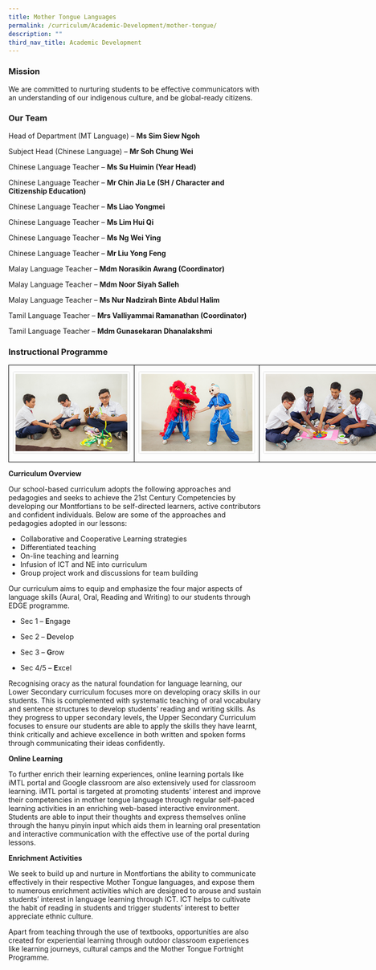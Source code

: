 ```yaml
---
title: Mother Tongue Languages
permalink: /curriculum/Academic-Development/mother-tongue/
description: ""
third_nav_title: Academic Development
---
```


### Mission

We are committed to nurturing students to be effective communicators with an understanding of our indigenous culture, and be global-ready citizens.

### Our Team

Head of Department (MT Language) – **Ms Sim Siew Ngoh**

Subject Head (Chinese Language) – **Mr Soh Chung Wei**

Chinese Language Teacher – **Ms Su Huimin (Year Head)**   

Chinese Language Teacher – **Mr Chin Jia Le (SH / Character and Citizenship Education)**

Chinese Language Teacher – **Ms Liao Yongmei** 

Chinese Language Teacher – **Ms Lim Hui Qi**   

Chinese Language Teacher – **Ms Ng Wei Ying**   

Chinese Language Teacher – **Mr Liu Yong Feng**    

Malay Language Teacher – **Mdm Norasikin Awang (Coordinator)**    

Malay Language Teacher – **Mdm Noor Siyah Salleh**    

Malay Language Teacher – **Ms Nur Nadzirah Binte Abdul Halim**    

Tamil Language Teacher – **Mrs Valliyammai Ramanathan (Coordinator)**     

Tamil Language Teacher – **Mdm Gunasekaran Dhanalakshmi**

### Instructional Programme

<style type="text/css">
.tg  {border-collapse:collapse;border-spacing:0;margin:0px auto;}
.tg td{border-color:black;border-style:solid;border-width:1px;font-family:Arial, sans-serif;font-size:14px;
  overflow:hidden;padding:10px 5px;word-break:normal;}
.tg th{border-color:black;border-style:solid;border-width:1px;font-family:Arial, sans-serif;font-size:14px;
  font-weight:normal;overflow:hidden;padding:10px 5px;word-break:normal;}
.tg .tg-0lax{text-align:left;vertical-align:top}
</style>
<table class="tg" style="undefined;table-layout: fixed; width: 750px">
<colgroup>
<col style="width: 250px">
<col style="width: 250px">
<col style="width: 250px">
</colgroup>
<tbody>
  <tr>
    <td class="tg-0lax"><img src="/images/mt_prog1.png"></td>
    <td class="tg-0lax"><img src="/images/mt_prog2.png"></td>
    <td class="tg-0lax"><img src="/images/mt_prog3.png"></td>
  </tr>
</tbody>
</table>




**Curriculum Overview**

Our school-based curriculum adopts the following approaches and pedagogies and seeks to achieve the 21st Century Competencies by developing our Montfortians to be self-directed learners, active contributors and confident individuals. Below are some of the approaches and pedagogies adopted in our lessons:

*   Collaborative and Cooperative Learning strategies  
*   Differentiated teaching 
*   On-line teaching and learning  
*   Infusion of ICT and NE into curriculum  
*   Group project work and discussions for team building  

  

Our curriculum aims to equip and emphasize the four major aspects of language skills (Aural, Oral, Reading and Writing) to our students through EDGE programme.

  

*   Sec 1 – **E**ngage  
    
*   Sec 2 – **D**evelop  
    
*   Sec 3 – **G**row  
    
*   Sec 4/5 – **E**xcel  
   

Recognising oracy as the natural foundation for language learning, our Lower Secondary curriculum focuses more on developing oracy skills in our students. This is complemented with systematic teaching of oral vocabulary and sentence structures to develop students’ reading and writing skills. As they progress to upper secondary levels, the Upper Secondary Curriculum focuses to ensure our students are able to apply the skills they have learnt, think critically and achieve excellence in both written and spoken forms through communicating their ideas confidently.

  

**Online Learning**

To further enrich their learning experiences, online learning portals like iMTL portal and Google classroom are also extensively used for classroom learning. iMTL portal is targeted at promoting students’ interest and improve their competencies in mother tongue language through regular self-paced learning activities in an enriching web-based interactive environment. Students are able to input their thoughts and express themselves online through the hanyu pinyin input which aids them in learning oral presentation and interactive communication with the effective use of the portal during lessons.

  

**Enrichment Activities**

We seek to build up and nurture in Montfortians the ability to communicate effectively in their respective Mother Tongue languages, and expose them to numerous enrichment activities which are designed to arouse and sustain students’ interest in language learning through ICT. ICT helps to cultivate the habit of reading in students and trigger students’ interest to better appreciate ethnic culture.

Apart from teaching through the use of textbooks, opportunities are also created for experiential learning through outdoor classroom experiences like learning journeys, cultural camps and the Mother Tongue Fortnight Programme.